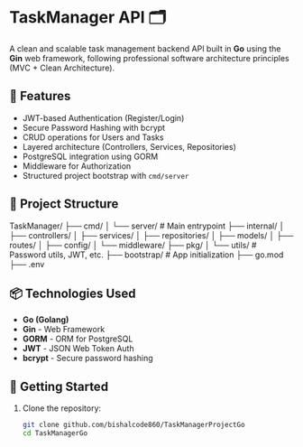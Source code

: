 # TaskManager API 🗂️

A clean and scalable task management backend API built in **Go** using the **Gin** web framework, following professional software architecture principles (MVC + Clean Architecture).

## 🔧 Features

- JWT-based Authentication (Register/Login)
- Secure Password Hashing with bcrypt
- CRUD operations for Users and Tasks
- Layered architecture (Controllers, Services, Repositories)
- PostgreSQL integration using GORM
- Middleware for Authorization
- Structured project bootstrap with `cmd/server`

## 📁 Project Structure

TaskManager/ ├── cmd/ │ └── server/ # Main entrypoint ├── internal/ │ ├── controllers/ │ ├── services/ │ ├── repositories/ │ ├── models/ │ ├── routes/ │ ├── config/ │ └── middleware/ ├── pkg/ │ └── utils/ # Password utils, JWT, etc. ├── bootstrap/ # App initialization ├── go.mod ├── .env

## 📦 Technologies Used

- **Go (Golang)**
- **Gin** - Web Framework
- **GORM** - ORM for PostgreSQL
- **JWT** - JSON Web Token Auth
- **bcrypt** - Secure password hashing

## 🚀 Getting Started

1. Clone the repository:
   ```bash
   git clone github.com/bishalcode860/TaskManagerProjectGo
   cd TaskManagerGo
